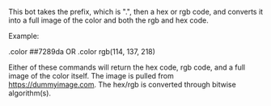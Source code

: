 This bot takes the prefix, which is ".", then a hex or rgb code, and converts it into a full image of the color and both the rgb and hex code.

Example: 

.color ##7289da
OR
.color rgb(114, 137, 218)

Either of these commands will return the hex code, rgb code, and a full image of the color itself. The image is pulled from https://dummyimage.com. The hex/rgb is converted through bitwise algorithm(s).
